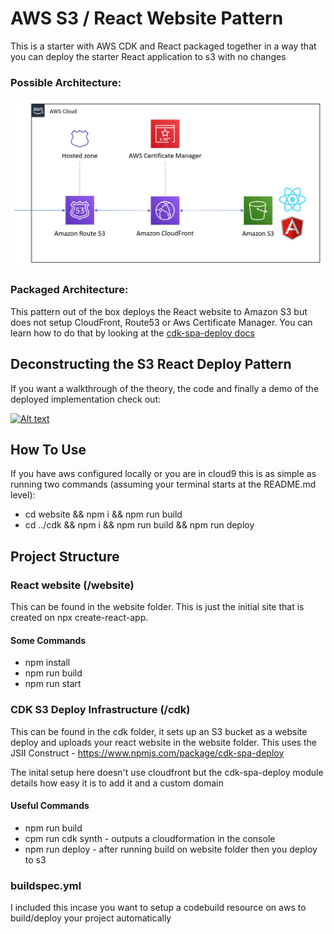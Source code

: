 # AWS S3 / React Website Pattern
This is a starter with AWS CDK and React packaged together in a way that you can deploy the starter React application to s3 with no changes

### Possible Architecture:
![Architecture](https://raw.githubusercontent.com/cdk-patterns/serverless/master/s3-react-website/img/architecture.PNG)

### Packaged Architecture:
This pattern out of the box deploys the React website to Amazon S3 but does not setup CloudFront, Route53 or Aws Certificate Manager. You can learn how to do that by looking at the [cdk-spa-deploy docs](https://github.com/nideveloper/CDK-SPA-Deploy)

## Deconstructing the S3 React Deploy Pattern
If you want a walkthrough of the theory, the code and finally a demo of the deployed implementation check out:

[![Alt text](https://img.youtube.com/vi/tUUNiF0q7rk/0.jpg)](https://www.youtube.com/watch?v=tUUNiF0q7rk)

## How To Use
If you have aws configured locally or you are in cloud9 this is as simple as running two commands (assuming your terminal starts at the README.md level):
- cd website && npm i && npm run build
- cd ../cdk && npm i && npm run build && npm run deploy 

## Project Structure

### React website (/website)
This can be found in the website folder. This is just the initial site that is created on npx create-react-app.

#### Some Commands
- npm install
- npm run build
- npm run start

### CDK S3 Deploy Infrastructure (/cdk)
This can be found in the cdk folder, it sets up an S3 bucket as a website deploy and uploads your react website in the website folder. This uses the JSII Construct - https://www.npmjs.com/package/cdk-spa-deploy

The inital setup here doesn't use cloudfront but the cdk-spa-deploy module details how easy it is to add it and a custom domain

#### Useful Commands

- npm run build
- cpm run cdk synth - outputs a cloudformation in the console
- npm run deploy - after running build on website folder then you deploy to s3

### buildspec.yml
I included this incase you want to setup a codebuild resource on aws to build/deploy your project automatically
